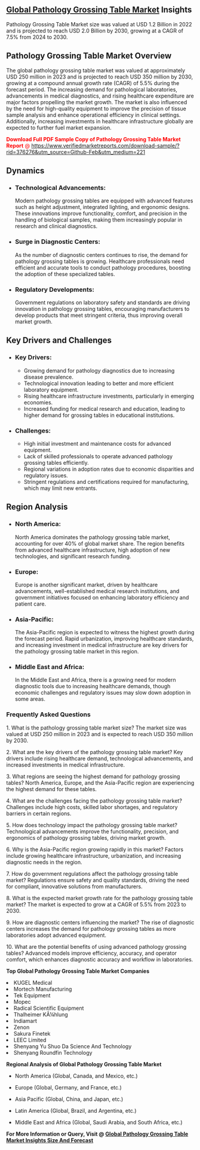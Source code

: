 <h2><a href="https://www.verifiedmarketreports.com/download-sample/?rid=376276&amp;utm_source=Github&amp;utm_medium=221" target="_blank">Global Pathology Grossing Table Market</a> Insights</h2><p>Pathology Grossing Table Market size was valued at USD 1.2 Billion in 2022 and is projected to reach USD 2.0 Billion by 2030, growing at a CAGR of 7.5% from 2024 to 2030.</p><p><h2>Pathology Grossing Table Market Overview</h2> <p>The global pathology grossing table market was valued at approximately USD 250 million in 2023 and is projected to reach USD 350 million by 2030, growing at a compound annual growth rate (CAGR) of 5.5% during the forecast period. The increasing demand for pathological laboratories, advancements in medical diagnostics, and rising healthcare expenditure are major factors propelling the market growth. The market is also influenced by the need for high-quality equipment to improve the precision of tissue sample analysis and enhance operational efficiency in clinical settings. Additionally, increasing investments in healthcare infrastructure globally are expected to further fuel market expansion.</p> <p><p><span class=""><span style="color: #ff0000;"><strong>Download Full PDF Sample Copy of Pathology Grossing Table Market Report</strong> @ </span><a href="https://www.verifiedmarketreports.com/download-sample/?rid=376276&amp;utm_source=Github-Feb&amp;utm_medium=221" target="_blank">https://www.verifiedmarketreports.com/download-sample/?rid=376276&amp;utm_source=Github-Feb&amp;utm_medium=221</a></span></p></p> <h2>Dynamics</h2> <ul> <li><h3>Technological Advancements: </h3>Modern pathology grossing tables are equipped with advanced features such as height adjustment, integrated lighting, and ergonomic designs. These innovations improve functionality, comfort, and precision in the handling of biological samples, making them increasingly popular in research and clinical diagnostics.</li> <li><h3>Surge in Diagnostic Centers: </h3>As the number of diagnostic centers continues to rise, the demand for pathology grossing tables is growing. Healthcare professionals need efficient and accurate tools to conduct pathology procedures, boosting the adoption of these specialized tables.</li> <li><h3>Regulatory Developments: </h3>Government regulations on laboratory safety and standards are driving innovation in pathology grossing tables, encouraging manufacturers to develop products that meet stringent criteria, thus improving overall market growth.</li> </ul> <h2>Key Drivers and Challenges</h2> <ul> <li><h3>Key Drivers:</h3> <ul> <li>Growing demand for pathology diagnostics due to increasing disease prevalence.</li> <li>Technological innovation leading to better and more efficient laboratory equipment.</li> <li>Rising healthcare infrastructure investments, particularly in emerging economies.</li> <li>Increased funding for medical research and education, leading to higher demand for grossing tables in educational institutions.</li> </ul> </li> <li><h3>Challenges:</h3> <ul> <li>High initial investment and maintenance costs for advanced equipment.</li> <li>Lack of skilled professionals to operate advanced pathology grossing tables efficiently.</li> <li>Regional variations in adoption rates due to economic disparities and regulatory issues.</li> <li>Stringent regulations and certifications required for manufacturing, which may limit new entrants.</li> </ul> </li> </ul> <h2>Region Analysis</h2> <ul> <li><h3>North America: </h3>North America dominates the pathology grossing table market, accounting for over 40% of global market share. The region benefits from advanced healthcare infrastructure, high adoption of new technologies, and significant research funding.</li> <li><h3>Europe: </h3>Europe is another significant market, driven by healthcare advancements, well-established medical research institutions, and government initiatives focused on enhancing laboratory efficiency and patient care.</li> <li><h3>Asia-Pacific: </h3>The Asia-Pacific region is expected to witness the highest growth during the forecast period. Rapid urbanization, improving healthcare standards, and increasing investment in medical infrastructure are key drivers for the pathology grossing table market in this region.</li> <li><h3>Middle East and Africa: </h3>In the Middle East and Africa, there is a growing need for modern diagnostic tools due to increasing healthcare demands, though economic challenges and regulatory issues may slow down adoption in some areas.</li> </ul> <h3>Frequently Asked Questions</h3> <p>1. What is the pathology grossing table market size? The market size was valued at USD 250 million in 2023 and is expected to reach USD 350 million by 2030.</p> <p>2. What are the key drivers of the pathology grossing table market? Key drivers include rising healthcare demand, technological advancements, and increased investments in medical infrastructure.</p> <p>3. What regions are seeing the highest demand for pathology grossing tables? North America, Europe, and the Asia-Pacific region are experiencing the highest demand for these tables.</p> <p>4. What are the challenges facing the pathology grossing table market? Challenges include high costs, skilled labor shortages, and regulatory barriers in certain regions.</p> <p>5. How does technology impact the pathology grossing table market? Technological advancements improve the functionality, precision, and ergonomics of pathology grossing tables, driving market growth.</p> <p>6. Why is the Asia-Pacific region growing rapidly in this market? Factors include growing healthcare infrastructure, urbanization, and increasing diagnostic needs in the region.</p> <p>7. How do government regulations affect the pathology grossing table market? Regulations ensure safety and quality standards, driving the need for compliant, innovative solutions from manufacturers.</p> <p>8. What is the expected market growth rate for the pathology grossing table market? The market is expected to grow at a CAGR of 5.5% from 2023 to 2030.</p> <p>9. How are diagnostic centers influencing the market? The rise of diagnostic centers increases the demand for pathology grossing tables as more laboratories adopt advanced equipment.</p> <p>10. What are the potential benefits of using advanced pathology grossing tables? Advanced models improve efficiency, accuracy, and operator comfort, which enhances diagnostic accuracy and workflow in laboratories.</p> </p><p><strong>Top Global Pathology Grossing Table Market Companies</strong></p><div data-test-id=""><p><li>KUGEL Medical</li><li> Mortech Manufacturing</li><li> Tek Equipment</li><li> Mopec</li><li> Radical Scientific Equipment</li><li> Thalheimer KÃ¼hlung</li><li> Indiamart</li><li> Zenon</li><li> Sakura Finetek</li><li> LEEC Limited</li><li> Shenyang Yu Shuo Da Science And Technology</li><li> Shenyang Roundfin Technology</li></p><div><strong>Regional Analysis of&nbsp;Global Pathology Grossing Table Market</strong></div><ul><li dir="ltr"><p dir="ltr">North America&nbsp;(Global, Canada, and Mexico, etc.)</p></li><li dir="ltr"><p dir="ltr">Europe (Global, Germany, and France, etc.)</p></li><li dir="ltr"><p dir="ltr">Asia Pacific&nbsp;(Global, China, and Japan, etc.)</p></li><li dir="ltr"><p dir="ltr">Latin America&nbsp;(Global, Brazil, and Argentina, etc.)</p></li><li dir="ltr">Middle East and Africa&nbsp;(Global, Saudi Arabia, and South Africa, etc.)</li></ul><p><strong>For More Information or Query, Visit @&nbsp;</strong><strong><a href="https://www.verifiedmarketreports.com/product/pathology-grossing-table-market/?utm_source=Github&amp;utm_medium=221" target="_blank">Global Pathology Grossing Table Market Insights Size And Forecast</a></strong></p></div>
